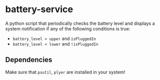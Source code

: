 # battery-service

A python script that periodically checks the battery level and displays a system notification if any of the following conditions is true:
- `battery_level > upper` and `isPluggedIn`
- `battery_level < lower` and `!isPluggedIn`

## Dependencies

Make sure that `psutil`, `plyer` are installed in your system!